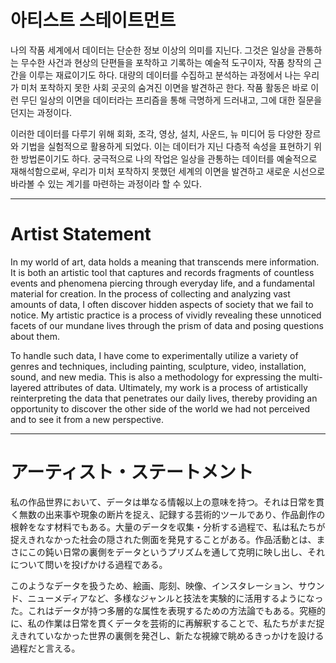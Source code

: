 # 아티스트 스테이트먼트

나의 작품 세계에서 데이터는 단순한 정보 이상의 의미를 지닌다. 그것은 일상을 관통하는 무수한 사건과 현상의 단편들을 포착하고 기록하는 예술적 도구이자, 작품 창작의 근간을 이루는 재료이기도 하다. 대량의 데이터를 수집하고 분석하는 과정에서 나는 우리가 미처 포착하지 못한 사회 곳곳의 숨겨진 이면을 발견하곤 한다. 작품 활동은 바로 이런 무딘 일상의 이면을 데이터라는 프리즘을 통해 극명하게 드러내고, 그에 대한 질문을 던지는 과정이다.

이러한 데이터를 다루기 위해 회화, 조각, 영상, 설치, 사운드, 뉴 미디어 등 다양한 장르와 기법을 실험적으로 활용하게 되었다. 이는 데이터가 지닌 다층적 속성을 표현하기 위한 방법론이기도 하다. 궁극적으로 나의 작업은 일상을 관통하는 데이터를 예술적으로 재해석함으로써, 우리가 미처 포착하지 못했던 세계의 이면을 발견하고 새로운 시선으로 바라볼 수 있는 계기를 마련하는 과정이라 할 수 있다.

---

# Artist Statement

In my world of art, data holds a meaning that transcends mere information. It is both an artistic tool that captures and records fragments of countless events and phenomena piercing through everyday life, and a fundamental material for creation. In the process of collecting and analyzing vast amounts of data, I often discover hidden aspects of society that we fail to notice. My artistic practice is a process of vividly revealing these unnoticed facets of our mundane lives through the prism of data and posing questions about them.

To handle such data, I have come to experimentally utilize a variety of genres and techniques, including painting, sculpture, video, installation, sound, and new media. This is also a methodology for expressing the multi-layered attributes of data. Ultimately, my work is a process of artistically reinterpreting the data that penetrates our daily lives, thereby providing an opportunity to discover the other side of the world we had not perceived and to see it from a new perspective.

---

# アーティスト・ステートメント

私の作品世界において、データは単なる情報以上の意味を持つ。それは日常を貫く無数の出来事や現象の断片を捉え、記録する芸術的ツールであり、作品創作の根幹をなす材料でもある。大量のデータを収集・分析する過程で、私は私たちが捉えきれなかった社会の隠された側面を発見することがある。作品活動とは、まさにこの鈍い日常の裏側をデータというプリズムを通して克明に映し出し、それについて問いを投げかける過程である。

このようなデータを扱うため、絵画、彫刻、映像、インスタレーション、サウンド、ニューメディアなど、多様なジャンルと技法を実験的に活用するようになった。これはデータが持つ多層的な属性を表現するための方法論でもある。究極的に、私の作業は日常を貫くデータを芸術的に再解釈することで、私たちがまだ捉えきれていなかった世界の裏側を発견し、新たな視線で眺めるきっかけを設ける過程だと言える。
